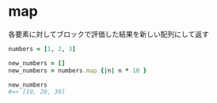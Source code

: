 # map
各要素に対してブロックで評価した結果を新しい配列にして返す
```rb
numbers = [1, 2, 3]

new_numbers = []
new_numbers = numbers.map {|n| n * 10 }

new_numbers
#=> [10, 20, 30]
```
